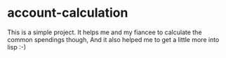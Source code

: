 account-calculation
===

This is a simple project. It helps me and my fiancee to calculate the common spendings though, And it also helped me to get a little more into lisp :-)
